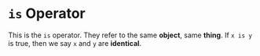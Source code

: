 # `is` Operator
This is the `is` operator. They refer to the same **object**, same **thing**.
If `x is y` is true, then we say `x` and `y` are **identical**.